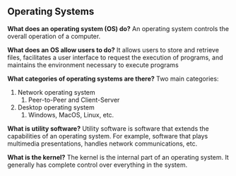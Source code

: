 ## Operating Systems

**What does an operating system (OS) do?**
An operating system controls the overall operation of a computer.

**What does an OS allow users to do?**
It allows users to store and retrieve files, facilitates a user interface to request the execution of programs, and maintains the environment necessary to execute programs

**What categories of operating systems are there?**
Two main categories:
1. Network operating system
	1. Peer-to-Peer and Client-Server
2. Desktop operating system
	1. Windows, MacOS, Linux, etc.

**What is utility software?**
Utility software is software that extends the capabilities of an operating system. For example, software that plays multimedia presentations, handles network communications, etc.

**What is the kernel?**
The kernel is the internal part of an operating system. It generally has complete control over everything in the system.

